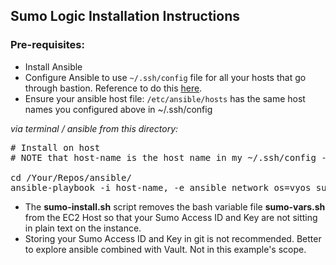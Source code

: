 ## Sumo Logic Installation Instructions

### Pre-requisites:
* Install Ansible
* Configure Ansible to use `~/.ssh/config` file for all your hosts that go through bastion. Reference to do this <a href="https://blog.scottlowe.org/2015/12/24/running-ansible-through-ssh-bastion-host/">here<a/>.
* Ensure your ansible host file: `/etc/ansible/hosts` has the same host names you configured above in ~/.ssh/config

<i>via terminal / ansible from this directory:</i>

<pre>
# Install on host
# NOTE that host-name is the host name in my ~/.ssh/config - update accordingly if your host names are different.

cd /Your/Repos/ansible/
ansible-playbook -i host-name, -e ansible_network_os=vyos sumo-install.yml
</pre>

* The **sumo-install.sh** script removes the bash variable file **sumo-vars.sh** from the EC2 Host so that your Sumo Access ID and Key are not sitting in plain text on the instance.
* Storing your Sumo Access ID and Key in git is not recommended. Better to explore ansible combined with Vault. Not in this example's scope.
